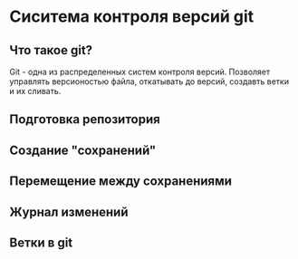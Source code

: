 # Сиситема контроля версий git

## Что такое git?
Git - одна из распределенных систем контроля версий. Позволяет управлять версионостью файла, откатывать до версий, создавть ветки и их сливать.

## Подготовка репозитория 

## Создание "сохранений"

## Перемещение между сохранениями 

## Журнал изменений 

## Ветки в git